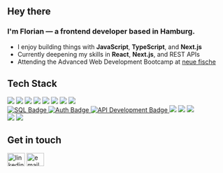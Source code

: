 ## Hey there
### I'm Florian — a frontend developer based in Hamburg.

- I enjoy building things with **JavaScript**, **TypeScript**, and **Next.js**
- Currently deepening my skills in **React**, **Next.js**, and REST APIs
- Attending the Advanced Web Development Bootcamp at [neue fische](https://www.neuefische.de/)

## Tech Stack
<a href="#" target="_blank"><img src="https://img.shields.io/badge/React-20232A?style=for-the-badge&logo=react&logoColor=61DAFB2" /></a>
<a href="#" target="_blank"><img src="https://img.shields.io/badge/React_Router-CA4245?style=for-the-badge&logo=react-router&logoColor=white" /></a>
<a href="#" target="_blank"><img src="https://img.shields.io/badge/Next.js-000000?style=for-the-badge&logo=nextdotjs&logoColor=white" /></a>
<a href="#" target="_blank"><img src="https://img.shields.io/badge/Node%20js-339933?style=for-the-badge&logo=nodedotjs&logoColor=white" /></a>
<a href="#" target="_blank"><img src="https://img.shields.io/badge/Express%20js-000000?style=for-the-badge&logo=express&logoColor=white" /></a>
<a href="#" target="_blank"><img src="https://img.shields.io/badge/Nunjucks-1C4913?style=for-the-badge&logo=nunjucks&logoColor=white" /></a>
<a href="#" target="_blank"><img src="https://img.shields.io/badge/TypeScript-007ACC?style=for-the-badge&logo=typescript&logoColor=white" /></a>
<a href="#" target="_blank"><img src="https://img.shields.io/badge/JavaScript-323330?style=for-the-badge&logo=javascript&logoColor=F7DF1E" /></a>
<br/>
<a href="#" target="_blank">
  <img src="https://img.shields.io/badge/SQL-4479A1?style=for-the-badge&logo=mysql&logoColor=white" alt="SQL Badge" />
</a>
<a href="#" target="_blank">
  <img src="https://img.shields.io/badge/Auth-6C47FF?style=for-the-badge&logo=auth0&logoColor=white" alt="Auth Badge" />
</a>
<a href="#" target="_blank">
  <img src="https://img.shields.io/badge/API%20Development-FF6F00?style=for-the-badge&logo=postman&logoColor=white" alt="API Development Badge" />
</a>
<a href="#" target="_blank"><img src="https://img.shields.io/badge/HTML5-DD4B25?style=for-the-badge&logo=html5&logoColor=white" /></a>
<a href="#" target="_blank"><img src="https://img.shields.io/badge/CSS3-0070BB?style=for-the-badge&logo=css3&logoColor=white" /></a>
<a href="#" target="_blank"><img src="https://img.shields.io/badge/Tailwind_CSS-38B2AC?style=for-the-badge&logo=tailwind-css&logoColor=white" /></a>
<br/>
<a href="#" target="_blank"><img src="https://img.shields.io/badge/GIT-F05033?style=for-the-badge&logo=git&logoColor=white" /></a>
<a href="#" target="_blank"><img src="https://img.shields.io/badge/Github-323330?style=for-the-badge&logo=github&logoColor=white" /></a>

## Get in touch
<a href="https://www.linkedin.com/in/florian-harten/" target="blank"><img align="center" src="https://cdn.jsdelivr.net/npm/simple-icons@3.0.1/icons/linkedin.svg" alt="linkedin" height="30" width="40" /></a>
<a href="mailto:florian.harten@proton.me" target="blank"><img align="center" src="https://cdn.jsdelivr.net/npm/simple-icons@3.0.1/icons/mail-dot-ru.svg" alt="email" height="30" width="40" /></a>
